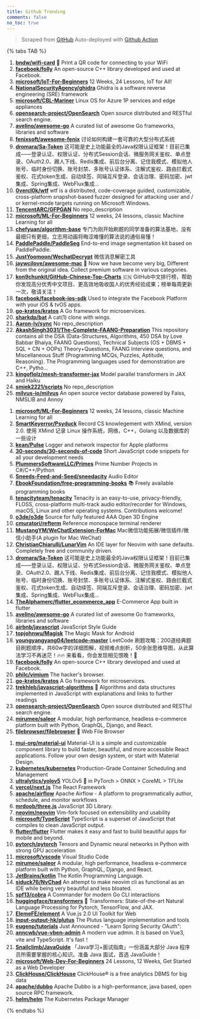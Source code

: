 ```yaml
---
title: Github Trending
comments: false
no_toc: true
---
```


> Scraped from [GitHub](https://github.com/trending)
Auto-deployed with [Github Action](https://docs.github.com/en/actions)

{% tabs TAB %}
<!-- tab Daily -->
1. [**bndw/wifi-card**](https://github.com/bndw/wifi-card)
📶 Print a QR code for connecting to your WiFi
2. [**facebook/folly**](https://github.com/facebook/folly)
An open-source C++ library developed and used at Facebook.
3. [**microsoft/IoT-For-Beginners**](https://github.com/microsoft/IoT-For-Beginners)
12 Weeks, 24 Lessons, IoT for All!
4. [**NationalSecurityAgency/ghidra**](https://github.com/NationalSecurityAgency/ghidra)
Ghidra is a software reverse engineering (SRE) framework
5. [**microsoft/CBL-Mariner**](https://github.com/microsoft/CBL-Mariner)
Linux OS for Azure 1P services and edge appliances
6. [**opensearch-project/OpenSearch**](https://github.com/opensearch-project/OpenSearch)
Open source distributed and RESTful search engine.
7. [**avelino/awesome-go**](https://github.com/avelino/awesome-go)
A curated list of awesome Go frameworks, libraries and software
8. [**fenixsoft/awesome-fenix**](https://github.com/fenixsoft/awesome-fenix)
讨论如何构建一套可靠的大型分布式系统
9. [**dromara/Sa-Token**](https://github.com/dromara/Sa-Token)
这可能是史上功能最全的Java权限认证框架！目前已集成——登录认证、权限认证、分布式Session会话、微服务网关鉴权、单点登录、OAuth2.0、踢人下线、Redis集成、前后台分离、记住我模式、模拟他人账号、临时身份切换、账号封禁、多账号认证体系、注解式鉴权、路由拦截式鉴权、花式token生成、自动续签、同端互斥登录、会话治理、密码加密、jwt集成、Spring集成、WebFlux集成...
10. [**0vercl0k/wtf**](https://github.com/0vercl0k/wtf)
wtf is a distributed, code-coverage guided, customizable, cross-platform snapshot-based fuzzer designed for attacking user and / or kernel-mode targets running on Microsoft Windows.
11. [**TencentARC/GFPGAN**](https://github.com/TencentARC/GFPGAN)
No repo_description
12. [**microsoft/ML-For-Beginners**](https://github.com/microsoft/ML-For-Beginners)
12 weeks, 24 lessons, classic Machine Learning for all
13. [**chefyuan/algorithm-base**](https://github.com/chefyuan/algorithm-base)
专门为刚开始刷题的同学准备的算法基地，没有最细只有更细，立志用动画将晦涩难懂的算法说的通俗易懂！
14. [**PaddlePaddle/PaddleSeg**](https://github.com/PaddlePaddle/PaddleSeg)
End-to-end image segmentation kit based on PaddlePaddle.
15. [**JustYoomoon/WechatDecrypt**](https://github.com/JustYoomoon/WechatDecrypt)
微信消息解密工具
16. [**jaywcjlove/awesome-mac**](https://github.com/jaywcjlove/awesome-mac)
 Now we have become very big, Different from the original idea. Collect premium software in various categories.
17. [**kon9chunkit/GitHub-Chinese-Top-Charts**](https://github.com/kon9chunkit/GitHub-Chinese-Top-Charts)
🇨🇳 GitHub中文排行榜，帮助你发现高分优秀中文项目、更高效地吸收国人的优秀经验成果；榜单每周更新一次，敬请关注！
18. [**facebook/facebook-ios-sdk**](https://github.com/facebook/facebook-ios-sdk)
Used to integrate the Facebook Platform with your iOS & tvOS apps.
19. [**go-kratos/kratos**](https://github.com/go-kratos/kratos)
A Go framework for microservices.
20. [**sharkdp/bat**](https://github.com/sharkdp/bat)
A cat(1) clone with wings.
21. [**Aaron-lv/sync**](https://github.com/Aaron-lv/sync)
No repo_description
22. [**AkashSingh3031/The-Complete-FAANG-Preparation**](https://github.com/AkashSingh3031/The-Complete-FAANG-Preparation)
This repository contains all the DSA (Data-Structures, Algorithms, 450 DSA by Love Babbar Bhaiya, FAANG Questions), Technical Subjects (OS + DBMS + SQL + CN + OOPs) Theory+Questions, FAANG Interview questions, and Miscellaneous Stuff (Programming MCQs, Puzzles, Aptitude, Reasoning). The Programming languages used for demonstration are C++, Pytho…
23. [**kingoflolz/mesh-transformer-jax**](https://github.com/kingoflolz/mesh-transformer-jax)
Model parallel transformers in JAX and Haiku
24. [**smiek2221/scripts**](https://github.com/smiek2221/scripts)
No repo_description
25. [**milvus-io/milvus**](https://github.com/milvus-io/milvus)
An open source vector database powered by Faiss, NMSLIB and Annoy
<!-- endtab -->
<!-- tab Weekly -->
1. [**microsoft/ML-For-Beginners**](https://github.com/microsoft/ML-For-Beginners)
12 weeks, 24 lessons, classic Machine Learning for all
2. [**SmartKeyerror/Psyduck**](https://github.com/SmartKeyerror/Psyduck)
Record CS knowlegement with XMind, version 2.0. 使用 XMind 记录 Linux 操作系统，网络，C++，Golang 以及数据库的一些设计
3. [**kean/Pulse**](https://github.com/kean/Pulse)
Logger and network inspector for Apple platforms
4. [**30-seconds/30-seconds-of-code**](https://github.com/30-seconds/30-seconds-of-code)
Short JavaScript code snippets for all your development needs
5. [**PlummersSoftwareLLC/Primes**](https://github.com/PlummersSoftwareLLC/Primes)
Prime Number Projects in C#/C++/Python
6. [**Sneeds-Feed-and-Seed/sneedacity**](https://github.com/Sneeds-Feed-and-Seed/sneedacity)
Audio Editor
7. [**EbookFoundation/free-programming-books**](https://github.com/EbookFoundation/free-programming-books)
📚 Freely available programming books
8. [**tenacityteam/tenacity**](https://github.com/tenacityteam/tenacity)
Tenacity is an easy-to-use, privacy-friendly, FLOSS, cross-platform multi-track audio editor/recorder for Windows, macOS, Linux and other operating systems. Contributions welcome!
9. [**o3de/o3de**](https://github.com/o3de/o3de)
Source for fully featured AAA Open 3D Engine
10. [**cmuratori/refterm**](https://github.com/cmuratori/refterm)
Reference monospace terminal renderer
11. [**MustangYM/WeChatExtension-ForMac**](https://github.com/MustangYM/WeChatExtension-ForMac)
Mac微信功能拓展/微信插件/微信小助手(A plugin for Mac WeChat)
12. [**ChristianChiarulli/LunarVim**](https://github.com/ChristianChiarulli/LunarVim)
An IDE layer for Neovim with sane defaults. Completely free and community driven.
13. [**dromara/Sa-Token**](https://github.com/dromara/Sa-Token)
这可能是史上功能最全的Java权限认证框架！目前已集成——登录认证、权限认证、分布式Session会话、微服务网关鉴权、单点登录、OAuth2.0、踢人下线、Redis集成、前后台分离、记住我模式、模拟他人账号、临时身份切换、账号封禁、多账号认证体系、注解式鉴权、路由拦截式鉴权、花式token生成、自动续签、同端互斥登录、会话治理、密码加密、jwt集成、Spring集成、WebFlux集成...
14. [**TheAlphamerc/flutter_ecommerce_app**](https://github.com/TheAlphamerc/flutter_ecommerce_app)
E-Commerce App built in flutter
15. [**avelino/awesome-go**](https://github.com/avelino/awesome-go)
A curated list of awesome Go frameworks, libraries and software
16. [**airbnb/javascript**](https://github.com/airbnb/javascript)
JavaScript Style Guide
17. [**topjohnwu/Magisk**](https://github.com/topjohnwu/Magisk)
The Magic Mask for Android
18. [**youngyangyang04/leetcode-master**](https://github.com/youngyangyang04/leetcode-master)
LeetCode 刷题攻略：200道经典题目刷题顺序，共60w字的详细图解，视频难点剖析，50余张思维导图，从此算法学习不再迷茫！🔥🔥 来看看，你会发现相见恨晚！🚀
19. [**facebook/folly**](https://github.com/facebook/folly)
An open-source C++ library developed and used at Facebook.
20. [**philc/vimium**](https://github.com/philc/vimium)
The hacker's browser.
21. [**go-kratos/kratos**](https://github.com/go-kratos/kratos)
A Go framework for microservices.
22. [**trekhleb/javascript-algorithms**](https://github.com/trekhleb/javascript-algorithms)
📝 Algorithms and data structures implemented in JavaScript with explanations and links to further readings
23. [**opensearch-project/OpenSearch**](https://github.com/opensearch-project/OpenSearch)
Open source distributed and RESTful search engine.
24. [**mirumee/saleor**](https://github.com/mirumee/saleor)
A modular, high performance, headless e-commerce platform built with Python, GraphQL, Django, and React.
25. [**filebrowser/filebrowser**](https://github.com/filebrowser/filebrowser)
📂 Web File Browser
<!-- endtab -->
<!-- tab Monthly -->
1. [**mui-org/material-ui**](https://github.com/mui-org/material-ui)
Material-UI is a simple and customizable component library to build faster, beautiful, and more accessible React applications. Follow your own design system, or start with Material Design.
2. [**kubernetes/kubernetes**](https://github.com/kubernetes/kubernetes)
Production-Grade Container Scheduling and Management
3. [**ultralytics/yolov5**](https://github.com/ultralytics/yolov5)
YOLOv5 🚀 in PyTorch > ONNX > CoreML > TFLite
4. [**vercel/next.js**](https://github.com/vercel/next.js)
The React Framework
5. [**apache/airflow**](https://github.com/apache/airflow)
Apache Airflow - A platform to programmatically author, schedule, and monitor workflows
6. [**mrdoob/three.js**](https://github.com/mrdoob/three.js)
JavaScript 3D Library.
7. [**neovim/neovim**](https://github.com/neovim/neovim)
Vim-fork focused on extensibility and usability
8. [**microsoft/TypeScript**](https://github.com/microsoft/TypeScript)
TypeScript is a superset of JavaScript that compiles to clean JavaScript output.
9. [**flutter/flutter**](https://github.com/flutter/flutter)
Flutter makes it easy and fast to build beautiful apps for mobile and beyond.
10. [**pytorch/pytorch**](https://github.com/pytorch/pytorch)
Tensors and Dynamic neural networks in Python with strong GPU acceleration
11. [**microsoft/vscode**](https://github.com/microsoft/vscode)
Visual Studio Code
12. [**mirumee/saleor**](https://github.com/mirumee/saleor)
A modular, high performance, headless e-commerce platform built with Python, GraphQL, Django, and React.
13. [**JetBrains/kotlin**](https://github.com/JetBrains/kotlin)
The Kotlin Programming Language.
14. [**siduck76/NvChad**](https://github.com/siduck76/NvChad)
An attempt to make neovim cli as functional as an IDE while being very beautiful and less bloated.
15. [**spf13/cobra**](https://github.com/spf13/cobra)
A Commander for modern Go CLI interactions
16. [**huggingface/transformers**](https://github.com/huggingface/transformers)
🤗 Transformers: State-of-the-art Natural Language Processing for Pytorch, TensorFlow, and JAX.
17. [**ElemeFE/element**](https://github.com/ElemeFE/element)
A Vue.js 2.0 UI Toolkit for Web
18. [**input-output-hk/plutus**](https://github.com/input-output-hk/plutus)
The Plutus language implementation and tools
19. [**eugenp/tutorials**](https://github.com/eugenp/tutorials)
Just Announced - "Learn Spring Security OAuth":
20. [**anncwb/vue-vben-admin**](https://github.com/anncwb/vue-vben-admin)
A modern vue admin. It is based on Vue3, vite and TypeScript. It's fast！
21. [**Snailclimb/JavaGuide**](https://github.com/Snailclimb/JavaGuide)
「Java学习+面试指南」一份涵盖大部分 Java 程序员所需要掌握的核心知识。准备 Java 面试，首选 JavaGuide！
22. [**microsoft/Web-Dev-For-Beginners**](https://github.com/microsoft/Web-Dev-For-Beginners)
24 Lessons, 12 Weeks, Get Started as a Web Developer
23. [**ClickHouse/ClickHouse**](https://github.com/ClickHouse/ClickHouse)
ClickHouse® is a free analytics DBMS for big data
24. [**apache/dubbo**](https://github.com/apache/dubbo)
Apache Dubbo is a high-performance, java based, open source RPC framework.
25. [**helm/helm**](https://github.com/helm/helm)
The Kubernetes Package Manager
<!-- endtab -->
{% endtabs %}
